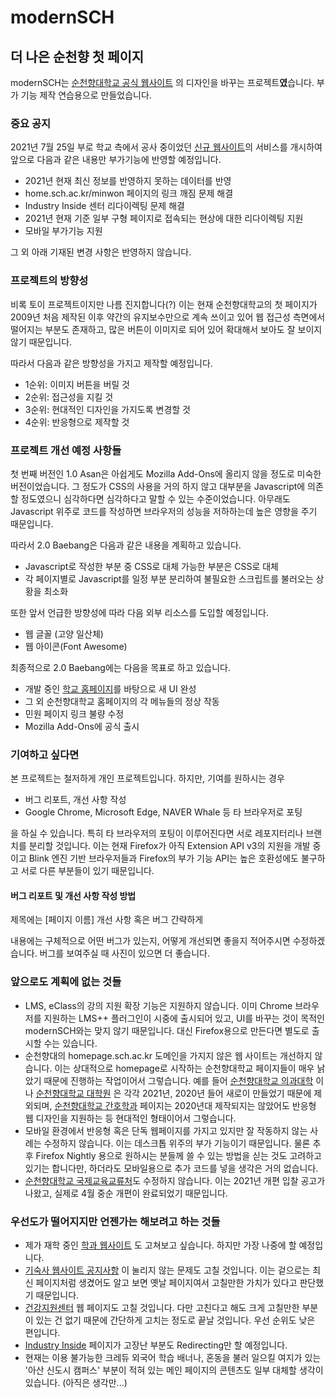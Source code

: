 # modernSCH
## 더 나은 순천향 첫 페이지

modernSCH는 [순천향대학교 공식 웹사이트](https://homepage.sch.ac.kr) 의 디자인을 바꾸는 프로젝트**였**습니다. 부가 기능 제작 연습용으로 만들었습니다.

### 중요 공지

2021년 7월 25일 부로 학교 측에서 공사 중이었던 [신규 웹사이트](https://home.sch.ac.kr/sch/index.jsp)의 서비스를 개시하여 앞으로 다음과 같은 내용만 부가기능에 반영할 예정입니다.

* 2021년 현재 최신 정보를 반영하지 못하는 데이터를 반영
* home.sch.ac.kr/minwon 페이지의 링크 깨짐 문제 해결
* Industry Inside 센터 리다이렉팅 문제 해결
* 2021년 현재 기준 일부 구형 페이지로 접속되는 현상에 대한 리다이렉팅 지원
* 모바일 부가기능 지원

그 외 아래 기재된 변경 사항은 반영하지 않습니다. 

### 프로젝트의 방향성

비록 토이 프로젝트이지만 나름 진지합니다(?) 이는 현재 순천향대학교의 첫 페이지가 2009년 처음 제작된 이후 약간의 유지보수만으로 계속 쓰이고 있어 웹 접근성 측면에서 떨어지는 부분도 존재하고, 많은 버튼이 이미지로 되어 있어 확대해서 보아도 잘 보이지 않기 때문입니다.

따라서 다음과 같은 방향성을 가지고 제작할 예정입니다.

* 1순위: 이미지 버튼을 버릴 것
* 2순위: 접근성을 지킬 것
* 3순위: 현대적인 디자인을 가지도록 변경할 것
* 4순위: 반응형으로 제작할 것

### 프로젝트 개선 예정 사항들

첫 번째 버전인 1.0 Asan은 아쉽게도 Mozilla Add-Ons에 올리지 않을 정도로 미숙한 버전이었습니다. 그 정도가 CSS의 사용을 거의 하지 않고 대부분을 Javascript에 의존할 정도였으니 심각하다면 심각하다고 말할 수 있는 수준이었습니다. 아무래도 Javascript 위주로 코드를 작성하면 브라우저의 성능을 저하하는데 높은 영향을 주기 때문입니다.

따라서 2.0 Baebang은 다음과 같은 내용을 계획하고 있습니다.

* Javascript로 작성한 부분 중 CSS로 대체 가능한 부분은 CSS로 대체
* 각 페이지별로 Javascript를 일정 부분 분리하여 불필요한 스크립트를 불러오는 상황을 최소화

또한 앞서 언급한 방향성에 따라 다음 외부 리소스를 도입할 예정입니다.

* 웹 글꼴 (고양 일산체)
* 웹 아이콘(Font Awesome)

최종적으로 2.0 Baebang에는 다음을 목표로 하고 있습니다.

* 개발 중인 [학교 홈페이지](https://home.sch.ac.kr/sch)를 바탕으로 새 UI 완성
* 그 외 순천향대학교 홈페이지의 각 메뉴들의 정상 작동
* 민원 페이지 링크 불량 수정
* Mozilla Add-Ons에 공식 출시

### 기여하고 싶다면

본 프로젝트는 철저하게 개인 프로젝트입니다. 하지만, 기여를 원하시는 경우

* 버그 리포트, 개선 사항 작성
* Google Chrome, Microsoft Edge, NAVER Whale 등 타 브라우저로 포팅

을 하실 수 있습니다. 특히 타 브라우저의 포팅이 이루어진다면 서로 레포지터리나 브랜치를 분리할 것입니다. 이는 현재 Firefox가 아직 Extension API v3의 지원을 개발 중이고 Blink 엔진 기반 브라우저들과 Firefox의 부가 기능 API는 높은 호환성에도 불구하고 서로 다른 부분들이 있기 때문입니다.

#### 버그 리포트 및 개선 사항 작성 방법

제목에는 [페이지 이름] 개선 사항 혹은 버그 간략하게

내용에는 구체적으로 어떤 버그가 있는지, 어떻게 개선되면 좋을지 적어주시면 수정하겠습니다. 버그를 보여주실 때 사진이 있으면 더 좋습니다.

### 앞으로도 계획에 없는 것들

* LMS, eClass의 강의 지원 확장 기능은 지원하지 않습니다. 이미 Chrome 브라우저를 지원하는 LMS++ 플러그인이 시중에 출시되어 있고, UI를 바꾸는 것이 목적인 modernSCH와는 맞지 않기 때문입니다. 대신 Firefox용으로 만든다면 별도로 출시할 수는 있습니다.
* 순천향대의 homepage.sch.ac.kr 도메인을 가지지 않은 웹 사이트는 개선하지 않습니다. 이는 상대적으로 homepage로 시작하는 순천향대학교 페이지들이 매우 낡았기 때문에 진행하는 작업이어서 그렇습니다. 예를 들어 [순천향대학교 의과대학](https://med.sch.ac.kr) 이나 [순천향대학교 대학원](https://gradu.sch.ac.kr) 은 각각 2021년, 2020년 들어 새로이 만들었기 때문에 제외되며, [순천향대학교 간호학과](https://home.sch.ac.kr/nursing) 페이지는 2020년대 제작되지는 않았어도 반응형 웹 디자인을 지원하는 등 현대적인 형태이어서 그렇습니다.
* 모바일 환경에서 반응형 혹은 단독 웹페이지를 가지고 있지만 잘 작동하지 않는 사례는 수정하지 않습니다. 이는 데스크톱 위주의 부가 기능이기 때문입니다. 물론 추후 Firefox Nightly 용으로 원하시는 분들께 쓸 수 있는 방법을 싣는 것도 고려하고 있기는 합니다만, 하더라도 모바일용으로 추가 코드를 넣을 생각은 거의 없습니다.
* [순천향대학교 국제교육교류처](ᅟhttp://sgee.sch.ac.kr)도 수정하지 않습니다. 이는 2021년 개편 입찰 공고가 나왔고, 실제로 4월 중순 개편이 완료되었기 때문입니다.

### 우선도가 떨어지지만 언젠가는 해보려고 하는 것들

* 제가 재학 중인 [학과 웹사이트](https://homepage.sch.ac.kr/computer) 도 고쳐보고 싶습니다. 하지만 가장 나중에 할 예정입니다.
* [기숙사 웹사이트 공지사항](https://src.sch.ac.kr) 이 눌리지 않는 문제도 고칠 것입니다. 이는 겉으로는 최신 페이지처럼 생겼어도 알고 보면 옛날 페이지여서 고칠만한 가치가 있다고 판단했기 때문입니다.
* [건강지원센터](https://homepage.sch.ac.kr/healthsc/) 웹 페이지도 고칠 것입니다. 다만 고친다고 해도 크게 고칠만한 부분이 있는 건 없기 때문에 간단하게 고치는 정도로 끝날 것입니다. 우선 순위도 낮은 편입니다.
* [Industry Inside](http://industryinside.kr) 페이지가 고장난 부분도 Redirecting만 할 예정입니다.
* 현재는 이용 불가능한 크레듀 외국어 학습 배너나, 혼동을 불러 일으킬 여지가 있는 '아산 신도시 캠퍼스' 부분이 적혀 있는 메인 페이지의 콘텐츠도 일부 대체할 생각이 있습니다. (아직은 생각만...)

